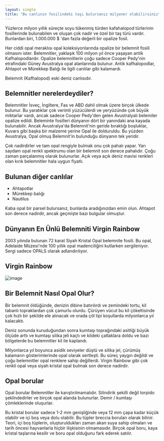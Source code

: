 ```yaml
---
layout: single
title: "Bu canlının fosilindeki taşı bulursanız milyoner olabilirsiniz"
---
```

Yüzlerce milyon yıllık süreçte soyu tükenmiş türden kafahalopod türlerinin fosillerinde bulunabilen ve oluşan çok nadir ve özel bir taş türü vardır. Bunlardan biri, 1.000.000 $ 'dan fazla değerli bir opalize fosil.

Her ciddi opal meraklısı opal koleksiyonlarında opalize bir belemnit fosili olmasını ister. Belemnitler, yaklaşık 100 milyon yıl önce yaşayan antik Kafhalopodlardır. Opalize belemnitlerin çoğu sadece Cooper Pedy'nin etrafındaki Güney Avustralya opal alanlarında bulunur. Antik kafhalopodlar, Ahtapot ve Mürekkep Balığı ile ilgili canlılar gibi kalamardı.

Belemnit (Kafhalopod) eski deniz canlısıdır.

Belemnitler nerelerdeydiler?
-
Belemnitler İsveç, İngiltere, Fas ve ABD dahil olmak üzere birçok ülkede bulunur. Bu yaratıklar çok verimli yüzücülerdi ve yeryüzünde çok büyük miktarlar vardı, ancak sadece Cooper Pedy'den gelen Avustralyalı belemiler opalize edildi. Beleminte fosilleri dünyanın dört bir yanındaki ana kayada bulunabilir. Ancak Avustralya'da Belemnit'nin geride bıraktığı boşluklar, Kuvars gibi başka bir malzeme yerine Opal ile dolduruldu. Bu yüzden Avustralya, Opal olmuş Belemnit'in bulunduğu dünyanın tek yeridir.

Çok nadirdirler ve tam opal rengiyle bulmak onu çok pahalı yapar. Yarı saydam opal renkli spektrumu olan bir belemnit son derece pahalıdır. Çoğu zaman parçalanmış olarak bulunurlar. Açık veya açık deniz mavisi renkleri olan kırık belemnitler hala uygun fiyatlı.

Bulunan diğer canlılar
-
+ Ahtapotlar
+ Mürekkep balığı
+ Nautilus

Kaba opal bir parsel bulursanız, bunlarda aradığınızdan emin olun. Ahtapot son derece nadirdir, ancak geçmişte bazı bulgular olmuştur.

Dünyanın En Ünlü Belemniti Virgin Rainbow
-
2003 yılında bulunan 72 karat Siyah Kristal Opal belemnite fosili. Bu opal, Adelaide Müzesi'nde 100 yıllık opal madenciliğini kutlarken sergileniyor. Sergi sadece OPALS olarak adlandırılıyor.

Virgin Rainbow
-
![image](https://www.liveauctioneers.com/news/wp-content/uploads/2015/08/2015_0803_virgin-rainbow.jpg)

Bir Belemnit Nasıl Opal Olur?
-
Bir belemnit öldüğünde, denizin dibine batırılırdı ve zemindeki tortu, kil tabanlı topraklardan çok çamurlu olurdu. Çürüyen vücut bu kil çökeltisinde çok hızlı bir şekilde ele alınacak ve orada çöl tipi koşullarda milyonlarca yıl kalacaktı.

Deniz sonunda kuruduğundan sonra kumtaşı toprağındaki asitliği büyük ölçüde arttı ve kumtaşı silika jeli kaçtı ve kildeki çatlaklara doldu ve bazı bölgelerde bu belemnitler kil ile kaplandı.

Milyonlarca yıl boyunca asidik seviyeler düştü ve silika jel, çürümüş kalamarın gösterimlerinde opal olarak sertleşti. Bu süreç yaygın değildi ve çoğu belemnitler opal renklere sahip değillerdi. Virgin Rainbow gibi çok renkli opal veya siyah kristal opal bulmak son derece nadirdir.

Opal borular
-
Opal borular Belemnitler ile karıştırılmamalıdır. Silindirik şekilli değil torpido şeklindedirler ve birçok opal alanda bulunurlar. Demir / kumtaşı çömleklerinde oluşurlar.

Bu kristal borular sadece 1-2 mm genişliğinde veya 12 mm çapa kadar küçük olabilir ve içi boş veya dolu olabilir. Bu tüpler breccia boruları olarak bilinir. Teori, içi boş tüplerin, oluşturuldukları zaman akan suya sahip olmaları ve tarih öncesi hayvanlarla hiçbir ilişkisinin olmamasıdır. Birçok opal boru, kaya kristal taşlarına kesilir ve boru opal olduğunu fark ederek satılır.
